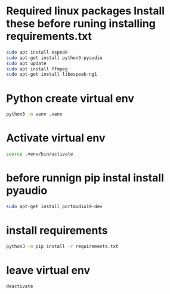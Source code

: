 
# Required linux packages Install these before runing installing requirements.txt
```bash
sudo apt install espeak
sudo apt-get install python3-pyaudio
sudo apt update 
sudo apt install ffmpeg
sudo apt-get install libespeak-ng1
```
# Python create virtual env

```bash
python3 -m venv .venv
```

# Activate virtual env
```bash
source .venv/bin/activate
```

# before runnign pip instal install pyaudio
```bash
sudo apt-get install portaudio19-dev
```

# install requirements
```bash
python3 -m pip install -r requirements.txt
```

# leave virtual env
```bash
deactivate
```